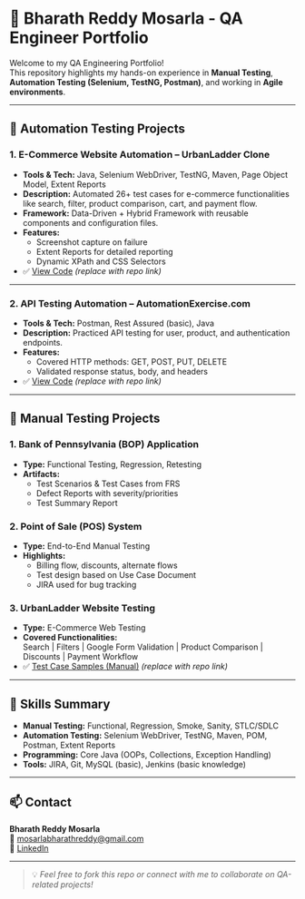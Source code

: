 # 🧪 Bharath Reddy Mosarla - QA Engineer Portfolio

Welcome to my QA Engineering Portfolio!  
This repository highlights my hands-on experience in **Manual Testing**, **Automation Testing (Selenium, TestNG, Postman)**, and working in **Agile environments**.

---

## 🔧 Automation Testing Projects

### 1. **E-Commerce Website Automation – UrbanLadder Clone**
- **Tools & Tech:** Java, Selenium WebDriver, TestNG, Maven, Page Object Model, Extent Reports
- **Description:** Automated 26+ test cases for e-commerce functionalities like search, filter, product comparison, cart, and payment flow.
- **Framework:** Data-Driven + Hybrid Framework with reusable components and configuration files.
- **Features:**
  - Screenshot capture on failure
  - Extent Reports for detailed reporting
  - Dynamic XPath and CSS Selectors
- ✅ [View Code](#) *(replace with repo link)*

---

### 2. **API Testing Automation – AutomationExercise.com**
- **Tools & Tech:** Postman, Rest Assured (basic), Java
- **Description:** Practiced API testing for user, product, and authentication endpoints.
- **Features:**
  - Covered HTTP methods: GET, POST, PUT, DELETE
  - Validated response status, body, and headers
- ✅ [View Code](#) *(replace with repo link)*

---

## 📝 Manual Testing Projects

### 1. **Bank of Pennsylvania (BOP) Application**
- **Type:** Functional Testing, Regression, Retesting
- **Artifacts:**
  - Test Scenarios & Test Cases from FRS
  - Defect Reports with severity/priorities
  - Test Summary Report

### 2. **Point of Sale (POS) System**
- **Type:** End-to-End Manual Testing
- **Highlights:**
  - Billing flow, discounts, alternate flows
  - Test design based on Use Case Document
  - JIRA used for bug tracking

### 3. **UrbanLadder Website Testing**
- **Type:** E-Commerce Web Testing
- **Covered Functionalities:**  
  Search | Filters | Google Form Validation | Product Comparison | Discounts | Payment Workflow  
- ✅ [Test Case Samples (Manual)](#) *(replace with repo link)*

---

## 🚀 Skills Summary

- **Manual Testing:** Functional, Regression, Smoke, Sanity, STLC/SDLC
- **Automation Testing:** Selenium WebDriver, TestNG, Maven, POM, Postman, Extent Reports
- **Programming:** Core Java (OOPs, Collections, Exception Handling)
- **Tools:** JIRA, Git, MySQL (basic), Jenkins (basic knowledge)

---

## 📫 Contact

**Bharath Reddy Mosarla**  
📧 mosarlabharathreddy@gmail.com  
🔗 [LinkedIn](https://linkedin.com/in/bharathreddymosarla)

---

> 💡 *Feel free to fork this repo or connect with me to collaborate on QA-related projects!*

